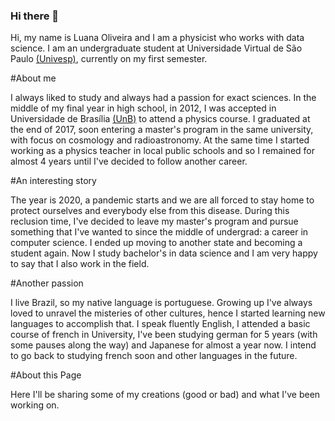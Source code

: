 ### Hi there 👋

Hi, my name is Luana Oliveira and I am a physicist who works with data science. I am an undergraduate student at Universidade Virtual de São Paulo [(Univesp)](https://univesp.br/), currently on my first semester.

#About me

I always liked to study and always had a passion for exact sciences. In the middle of my final year in high school, in 2012, I was accepted in Universidade de Brasília [(UnB)](https://www.unb.br/) to attend a physics course. I graduated at the end of 2017, soon entering a master's program in the same university, with focus on cosmology and radioastronomy. At the same time I started working as a physics teacher in local public schools and so I remained for almost 4 years until I've decided to follow another career.

#An interesting story

The year is 2020, a pandemic starts and we are all forced to stay home to protect ourselves and everybody else from this disease. During this reclusion time, I've decided to leave my master's program and pursue something that I've wanted to since the middle of undergrad: a career in computer science. I ended up moving to another state and becoming a student again. Now I study bachelor's in data science and I am very happy to say that I also work in the field.

#Another passion

I live Brazil, so my native language is portuguese. Growing up I've always loved to unravel the misteries of other cultures, hence I started learning new languages to accomplish that. I speak fluently English, I attended a basic course of french in University, I've been studying german for 5 years (with some pauses along the way) and Japanese for almost a year now. I intend to go back to studying french soon and other languages in the future. 

#About this Page

Here I'll be sharing some of my creations (good or bad) and what I've been working on. 
